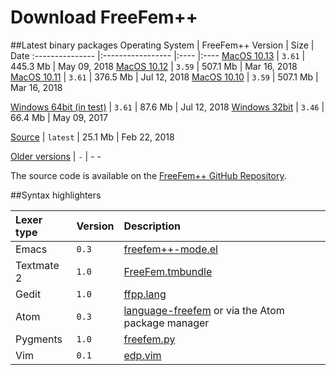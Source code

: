 # Download FreeFem++

##Latest binary packages
Operating System | FreeFem++ Version | Size | Date
:--------------- |:----------------- |:---- |:----
[MacOS 10.13](https://github.com/FreeFem/FreeFem-sources/releases/download/3.61/FreeFem++-3.61-1-MacOS_10.13.pkg) | `3.61` | 445.3 Mb | May 09, 2018
[MacOS 10.12](http://www3.freefem.org/ff++/ftp/FreeFem++-3.59-MacOS_10.12.pkg) | `3.59` | 507.1 Mb | Mar 16, 2018
[MacOS 10.11](https://github.com/FreeFem/FreeFem-sources/releases/download/3.61/FreeFem++-3.61-1-MacOS_10.11.pkg) | `3.61` | 376.5 Mb | Jul 12, 2018
[MacOS 10.10](http://www3.freefem.org/ff++/ftp/FreeFem++-3.59-MacOS_10.10.pkg) | `3.59` | 507.1 Mb | Mar 16, 2018
<!-- -->
[Windows 64bit (in test)](https://github.com/FreeFem/FreeFem-sources/releases/download/3.61/FreeFem++-3.61-1-win64.exe) | `3.61` | 87.6 Mb | Jul 12, 2018
[Windows 32bit](http://www3.freefem.org/ff++/ftp/FreeFem++-3.46-win32.exe) | `3.46` | 66.4 Mb | May 09, 2017
<!-- -->
[Source](https://github.com/FreeFem/FreeFem-sources/releases/latest) | `latest` | 25.1 Mb | Feb 22, 2018
<!-- -->
[Older versions](http://www3.freefem.org/ff++/ftp/) | `-` | - -

The source code is available on the [FreeFem++ GitHub Repository](https://github.com/FreeFem/FreeFem-sources).

##Syntax highlighters

Lexer type | Version| Description
:--------- | :---- | :------
Emacs | `0.3` | [freefem++-mode.el](https://github.com/FreeFem/freefem-parser-emacs)
Textmate 2 | `1.0` | [FreeFem.tmbundle](https://github.com/FreeFem/FreeFem-parser-textmate)
Gedit | `1.0` | [ffpp.lang](https://github.com/FreeFem/Freefem-parser-gedit)
Atom | `0.3` | [language-freefem](https://github.com/FreeFem/FreeFem-parser-atom) or via the Atom package manager
Pygments | `1.0` | [freefem.py](https://github.com/FreeFem/FreeFem-parser-pygments)
Vim | `0.1` | [edp.vim](https://github.com/FreeFem/FreeFem-parser-vim)
